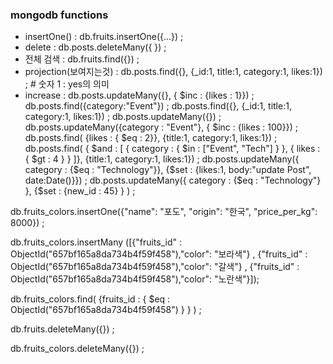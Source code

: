 ### mongodb functions
- insertOne() : db.fruits.insertOne({...}) ;
- delete : db.posts.deleteMany({  }) ;
- 전체 검색 : db.fruits.find({}) ;
- projection(보여지는것) : db.posts.find({}, {_id:1, title:1, category:1, likes:1}) ;  # 숫자 1 : yes의 의미
- increase : db.posts.updateMany({}, { $inc : {likes : 1}}) ;
db.posts.find({category:"Event"}) ;
db.posts.find({}, {_id:1, title:1, category:1, likes:1}) ;
db.posts.updateMany({}) ;
db.posts.updateMany({category : "Event"}, { $inc : {likes : 100}}) ;
db.posts.find( {likes : { $eq : 2}}, {title:1, category:1, likes:1}) ;
db.posts.find( { $and : [ { category : { $in : ["Event", "Tech"] } }, { likes : { $gt : 4 } } ]}, 
							{title:1, category:1, likes:1}) ;
db.posts.updateMany({ category : {$eq : "Technology"}},
                    {$set : {likes:1, body:"update Post", date:Date()}}) ;
db.posts.updateMany({ category : {$eq : "Technology"} },
                    {$set : {new_id : 45} } ) ;

db.fruits_colors.insertOne({"name": "포도",
              "origin": "한국", 
              "price_per_kg": 8000}) ;
<!-- {
  acknowledged: true,
  insertedId: ObjectId("657bf165a8da734b4f59f458")
} -->

db.fruits_colors.insertMany
([{"fruits_id" : ObjectId("657bf165a8da734b4f59f458"),"color": "보라색"}
 , {"fruits_id" : ObjectId("657bf165a8da734b4f59f458"),"color": "갈색"}
 , {"fruits_id" : ObjectId("657bf165a8da734b4f59f458"),"color": "노란색"}]);

db.fruits_colors.find( {fruits_id : { $eq : ObjectId("657bf165a8da734b4f59f458") } } ) ;

db.fruits.deleteMany({}) ;

db.fruits_colors.deleteMany({}) ;